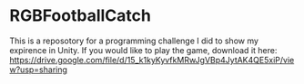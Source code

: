 # RGBFootballCatch
This is a reposotory for a programming challenge I did to show my expirence in Unity. 
If you would like to play the game, download it here: https://drive.google.com/file/d/15_k1kyKyvfkMRwJgVBp4JytAK4QE5xiP/view?usp=sharing
